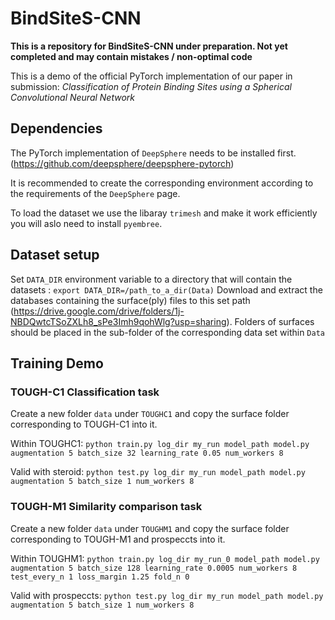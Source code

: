 # BindSiteS-CNN
**This is a repository for  BindSiteS-CNN under preparation. Not yet completed and may contain mistakes / non-optimal code**

This is a demo of the official PyTorch implementation of our paper in submission: *Classification of Protein Binding Sites using a Spherical Convolutional Neural Network*

## Dependencies
The PyTorch implementation of ```DeepSphere``` needs to be installed first. (https://github.com/deepsphere/deepsphere-pytorch)

It is recommended to create the corresponding environment according to the requirements of the ```DeepSphere``` page.

To load the dataset we use the libaray ```trimesh``` and make it work efficiently you will aslo need to install ```pyembree```.

## Dataset setup
Set ```DATA_DIR``` environment variable to a directory that will contain the datasets : ```export DATA_DIR=/path_to_a_dir(Data)```
Download and extract the databases containing the surface(ply) files to this set path (https://drive.google.com/drive/folders/1j-NBDQwtcTSoZXLh8_sPe3Imh9qohWlg?usp=sharing).
Folders of surfaces should be placed in the sub-folder of the corresponding data set within ```Data```

## Training Demo
### TOUGH-C1 Classification task
Create a new folder ```data``` under ```TOUGHC1``` and copy the surface folder corresponding to TOUGH-C1 into it.

Within TOUGHC1: ```python train.py log_dir my_run model_path model.py augmentation 5 batch_size 32 learning_rate 0.05 num_workers 8```

Valid with steroid:  ```python test.py log_dir my_run model_path model.py augmentation 5 batch_size 1 num_workers 8```

### TOUGH-M1 Similarity comparison task
Create a new folder ```data``` under ```TOUGHM1``` and copy the surface folder corresponding to TOUGH-M1 and prospeccts into it.

Within TOUGHM1: ```python train.py log_dir my_run_0 model_path model.py augmentation 5 batch_size 128 learning_rate 0.0005 num_workers 8 test_every_n 1 loss_margin 1.25 fold_n 0```

Valid with prospeccts:  ```python test.py log_dir my_run model_path model.py augmentation 5 batch_size 1 num_workers 8```
